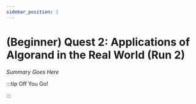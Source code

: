 ```yaml
---
sidebar_position: 2
---
```


# (Beginner) Quest 2: Applications of Algorand in the Real World (Run 2)

_Summary Goes Here_

:::tip Off You Go!

<QuestButton text="Happy Questing" link='' />

:::

